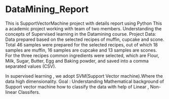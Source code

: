 # DataMining_Report
This is SupportVectorMachine project with details report using Python
This a academic project working with team of two members. Understanding the concepts of Supervised learning in the Datamining course.
Project Data:
Data prepared based on the selected recipes of muffin, cupcake and scone. Total 46 samples were
prepared for the selected recipes, out of which 18 samples are muffin, 16 samples are cupcake and
13 samples are scones. For the three recipes common ingredients were selected, which are Flour,
Milk, Sugar, Butter, Egg and Baking powder, and saved into a comma separated values (CSV).

In supervised learning , we adopt SVM(Support Vector machine).Where the data high dimensionality.
Goal : Understanding Mathematical background of Support vector machine how to classify the data with help of Linear , Non-linear Classifers.

